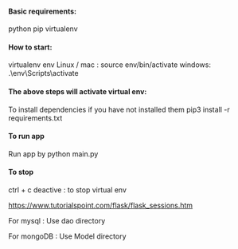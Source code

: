 #### Basic requirements:

python
pip
virtualenv

#### How to start:

virtualenv env
Linux / mac : source env/bin/activate
windows: .\env\Scripts\activate

#### The above steps will activate virtual env:

To install dependencies if you have not installed them
pip3 install -r requirements.txt

#### To run app

Run app by 
python main.py

#### To stop

ctrl + c
deactive : to stop virtual env

https://www.tutorialspoint.com/flask/flask_sessions.htm

<!-- DAO -->

For mysql : Use dao directory

<!-- Model -->

For mongoDB : Use Model directory
